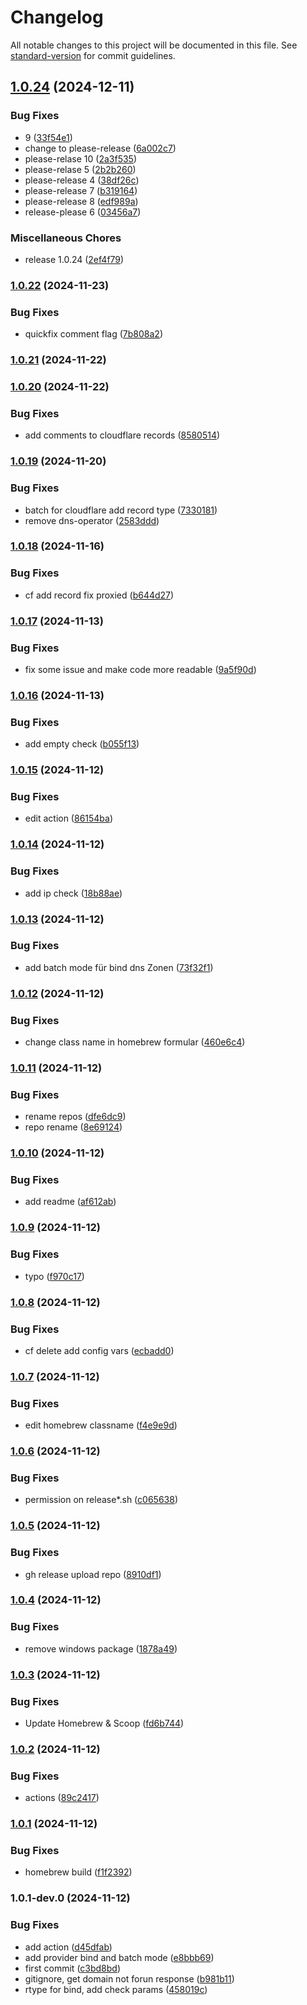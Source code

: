 # Changelog

All notable changes to this project will be documented in this file. See [standard-version](https://github.com/conventional-changelog/standard-version) for commit guidelines.


## [1.0.24](https://github.com/ruedigerp/dns-manager/compare/v1.0.23...v1.0.24) (2024-12-11)


### Bug Fixes

* 9 ([33f54e1](https://github.com/ruedigerp/dns-manager/commit/33f54e13615938b19e8b0d7c3a42cb5d0dc46cf8))
* change to please-release ([6a002c7](https://github.com/ruedigerp/dns-manager/commit/6a002c7c27b401c3ae5e009792904a51854e8f0b))
* please-relase 10 ([2a3f535](https://github.com/ruedigerp/dns-manager/commit/2a3f535b9430189894c3f3b8ce42179a2bb25ad7))
* please-relase 5 ([2b2b260](https://github.com/ruedigerp/dns-manager/commit/2b2b26039f84f43033943f29fbc651f007eef44d))
* please-release 4 ([38df26c](https://github.com/ruedigerp/dns-manager/commit/38df26c412c324b6ba1eb11a2c150bb1d1dfe870))
* please-release 7 ([b319164](https://github.com/ruedigerp/dns-manager/commit/b31916472ef249c1bba8b86c8ef723e5d14a2304))
* please-release 8 ([edf989a](https://github.com/ruedigerp/dns-manager/commit/edf989a070fb83dee6c3fd4cd1e480acbec9822f))
* release-please 6 ([03456a7](https://github.com/ruedigerp/dns-manager/commit/03456a7d5c4354c1a2057bd4071e78c852b5ce06))


### Miscellaneous Chores

* release 1.0.24 ([2ef4f79](https://github.com/ruedigerp/dns-manager/commit/2ef4f79a2d9d6424e8b09e34ed968c1d056173c3))

### [1.0.22](https://github.com/ruedigerp/dns-manager/compare/v1.0.21...v1.0.22) (2024-11-23)


### Bug Fixes

* quickfix comment flag ([7b808a2](https://github.com/ruedigerp/dns-manager/commit/7b808a2166adf56152d5e7fbd8931ee9e1ac056b))

### [1.0.21](https://github.com/ruedigerp/dns-manager/compare/v1.0.20...v1.0.21) (2024-11-22)

### [1.0.20](https://github.com/ruedigerp/dns-manager/compare/v1.0.19...v1.0.20) (2024-11-22)



### Bug Fixes


* add comments to cloudflare records ([8580514](https://github.com/ruedigerp/dns-manager/commit/8580514c04f672e9ccc66d0fed9404a407575169))

### [1.0.19](https://github.com/ruedigerp/dns-manager/compare/v1.0.18...v1.0.19) (2024-11-20)


### Bug Fixes

* batch for cloudflare add record type ([7330181](https://github.com/ruedigerp/dns-manager/commit/73301813e81f7d99bb9563ddc6dbe122f7c47f28))
* remove dns-operator ([2583ddd](https://github.com/ruedigerp/dns-manager/commit/2583ddd983ab1839e115a78adafe54f2139454c5))

### [1.0.18](https://github.com/ruedigerp/dns-manager/compare/v1.0.17...v1.0.18) (2024-11-16)


### Bug Fixes

* cf add record fix proxied ([b644d27](https://github.com/ruedigerp/dns-manager/commit/b644d2732e5c90289cb3ba6625340842608f9202))

### [1.0.17](https://github.com/ruedigerp/dns-manager/compare/v1.0.16...v1.0.17) (2024-11-13)


### Bug Fixes

* fix some issue and make code more readable ([9a5f90d](https://github.com/ruedigerp/dns-manager/commit/9a5f90d4a9f99b3db0925032240472dbe4a4917c))

### [1.0.16](https://github.com/ruedigerp/dns-manager/compare/v1.0.15...v1.0.16) (2024-11-13)


### Bug Fixes

* add empty check ([b055f13](https://github.com/ruedigerp/dns-manager/commit/b055f13c91a3c29da6895a073e42f8be56dcdceb))

### [1.0.15](https://github.com/ruedigerp/dns-manager/compare/v1.0.14...v1.0.15) (2024-11-12)


### Bug Fixes

* edit action ([86154ba](https://github.com/ruedigerp/dns-manager/commit/86154ba5fcf83aed7eabe62ae7b254accf36273a))

### [1.0.14](https://github.com/ruedigerp/dns-manager/compare/v1.0.13...v1.0.14) (2024-11-12)


### Bug Fixes

* add ip check ([18b88ae](https://github.com/ruedigerp/dns-manager/commit/18b88aed93f524c608acf684ff4a292d8b8092a0))

### [1.0.13](https://github.com/ruedigerp/dns-manager/compare/v1.0.12...v1.0.13) (2024-11-12)


### Bug Fixes

* add batch mode für bind dns Zonen ([73f32f1](https://github.com/ruedigerp/dns-manager/commit/73f32f181e5b5f5708cf45e8b390a8f89672b29b))

### [1.0.12](https://github.com/ruedigerp/dns-manager/compare/v1.0.11...v1.0.12) (2024-11-12)


### Bug Fixes

* change class name in homebrew formular ([460e6c4](https://github.com/ruedigerp/dns-manager/commit/460e6c492905904488a5faf6a2902090ad447c8a))

### [1.0.11](https://github.com/ruedigerp/dns-manager/compare/v1.0.10...v1.0.11) (2024-11-12)


### Bug Fixes

* rename repos ([dfe6dc9](https://github.com/ruedigerp/dns-manager/commit/dfe6dc915876311e2e17df8019839fd91c821996))
* repo rename ([8e69124](https://github.com/ruedigerp/dns-manager/commit/8e69124adedea9e3e0ce3586b6ff631c571a9f5d))

### [1.0.10](https://github.com/ruedigerp/cloudflare-dns-manager/compare/v1.0.9...v1.0.10) (2024-11-12)


### Bug Fixes

* add readme ([af612ab](https://github.com/ruedigerp/cloudflare-dns-manager/commit/af612abbc8217a94cb070a5fe0e78f7837ce0853))

### [1.0.9](https://github.com/ruedigerp/cloudflare-dns-manager/compare/v1.0.8...v1.0.9) (2024-11-12)


### Bug Fixes

* typo ([f970c17](https://github.com/ruedigerp/cloudflare-dns-manager/commit/f970c17e08dceec2cbb8ccc409afa863c6a82560))

### [1.0.8](https://github.com/ruedigerp/cloudflare-dns-manager/compare/v1.0.7...v1.0.8) (2024-11-12)


### Bug Fixes

* cf delete add config vars ([ecbadd0](https://github.com/ruedigerp/cloudflare-dns-manager/commit/ecbadd04c50a530fc7972c701ba7500739debc78))

### [1.0.7](https://github.com/ruedigerp/cloudflare-dns-manager/compare/v1.0.6...v1.0.7) (2024-11-12)


### Bug Fixes

* edit homebrew classname ([f4e9e9d](https://github.com/ruedigerp/cloudflare-dns-manager/commit/f4e9e9da67162fdb806efbb9d41593d71d92192b))

### [1.0.6](https://github.com/ruedigerp/cloudflare-dns-manager/compare/v1.0.5...v1.0.6) (2024-11-12)


### Bug Fixes

* permission on release*.sh ([c065638](https://github.com/ruedigerp/cloudflare-dns-manager/commit/c065638397e8b71021893a9116f4a326c18aa57d))

### [1.0.5](https://github.com/ruedigerp/cloudflare-dns-manager/compare/v1.0.4...v1.0.5) (2024-11-12)


### Bug Fixes

* gh release upload repo ([8910df1](https://github.com/ruedigerp/cloudflare-dns-manager/commit/8910df1bbd686c228cc1bb5bd8d1696f1aca8352))

### [1.0.4](https://github.com/ruedigerp/cloudflare-dns-manager/compare/v1.0.3...v1.0.4) (2024-11-12)


### Bug Fixes

* remove windows  package ([1878a49](https://github.com/ruedigerp/cloudflare-dns-manager/commit/1878a496649f59762221e764ce96d7740a9d883f))

### [1.0.3](https://github.com/ruedigerp/cloudflare-dns-manager/compare/v1.0.2...v1.0.3) (2024-11-12)


### Bug Fixes

* Update Homebrew & Scoop ([fd6b744](https://github.com/ruedigerp/cloudflare-dns-manager/commit/fd6b74499c8941af4154f7f939a40cd35e5c042b))

### [1.0.2](https://github.com/ruedigerp/cloudflare-dns-manager/compare/v1.0.1...v1.0.2) (2024-11-12)


### Bug Fixes

* actions ([89c2417](https://github.com/ruedigerp/cloudflare-dns-manager/commit/89c24174e384de8b6b64fc1117cf609ad0bf42d2))

### [1.0.1](https://github.com/ruedigerp/cloudflare-dns-manager/compare/v1.0.1-dev.0...v1.0.1) (2024-11-12)


### Bug Fixes

* homebrew build ([f1f2392](https://github.com/ruedigerp/cloudflare-dns-manager/commit/f1f239262f1fa43c2e7f2fef6297f8416a404cda))

### 1.0.1-dev.0 (2024-11-12)


### Bug Fixes

* add action ([d45dfab](https://github.com/ruedigerp/cloudflare-dns-manager/commit/d45dfab10c4dfa8097c5cffc036474a06f31076a))
* add provider bind and batch mode ([e8bbb69](https://github.com/ruedigerp/cloudflare-dns-manager/commit/e8bbb69eb6e40f9e392796248d8f5a39c1354014))
* first commit ([c3bd8bd](https://github.com/ruedigerp/cloudflare-dns-manager/commit/c3bd8bda090615a77b02c4bdcb2bbb920a12850d))
* gitignore, get domain not forun response ([b981b11](https://github.com/ruedigerp/cloudflare-dns-manager/commit/b981b1172aec8e34aafec8fb10521582b5915fd2))
* rtype for bind, add check params ([458019c](https://github.com/ruedigerp/cloudflare-dns-manager/commit/458019ccaedd0cc008204e5cfe074a5df0e452c4))
